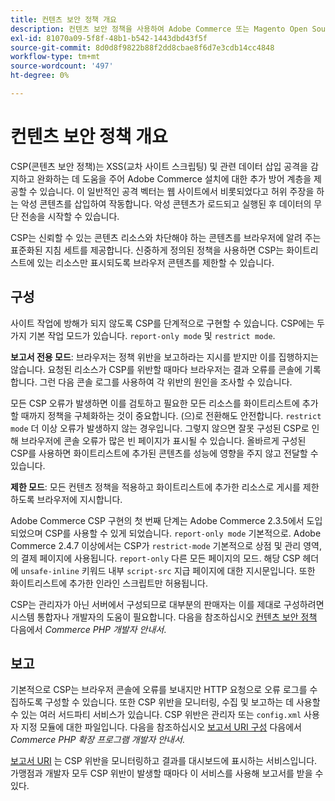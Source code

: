 ```yaml
---
title: 컨텐츠 보안 정책 개요
description: 컨텐츠 보안 정책을 사용하여 Adobe Commerce 또는 Magento Open Source 저장소의 보안 자세를 개선하는 방법을 알아봅니다.
exl-id: 81070a09-5f8f-48b1-b542-1443dbd43f5f
source-git-commit: 8d0d8f9822b88f2dd8cbae8f6d7e3cdb14cc4848
workflow-type: tm+mt
source-wordcount: '497'
ht-degree: 0%

---
```


# 컨텐츠 보안 정책 개요

CSP(콘텐츠 보안 정책)는 XSS(교차 사이트 스크립팅) 및 관련 데이터 삽입 공격을 감지하고 완화하는 데 도움을 주어 Adobe Commerce 설치에 대한 추가 방어 계층을 제공할 수 있습니다. 이 일반적인 공격 벡터는 웹 사이트에서 비롯되었다고 허위 주장을 하는 악성 콘텐츠를 삽입하여 작동합니다. 악성 콘텐츠가 로드되고 실행된 후 데이터의 무단 전송을 시작할 수 있습니다.

CSP는 신뢰할 수 있는 콘텐츠 리소스와 차단해야 하는 콘텐츠를 브라우저에 알려 주는 표준화된 지침 세트를 제공합니다. 신중하게 정의된 정책을 사용하면 CSP는 화이트리스트에 있는 리소스만 표시되도록 브라우저 콘텐츠를 제한할 수 있습니다.

## 구성

사이트 작업에 방해가 되지 않도록 CSP를 단계적으로 구현할 수 있습니다. CSP에는 두 가지 기본 작업 모드가 있습니다. `report-only mode` 및 `restrict mode`.

**보고서 전용 모드**: 브라우저는 정책 위반을 보고하라는 지시를 받지만 이를 집행하지는 않습니다. 요청된 리소스가 CSP를 위반할 때마다 브라우저는 결과 오류를 콘솔에 기록합니다. 그런 다음 콘솔 로그를 사용하여 각 위반의 원인을 조사할 수 있습니다.

모든 CSP 오류가 발생하면 이를 검토하고 필요한 모든 리소스를 화이트리스트에 추가할 때까지 정책을 구체화하는 것이 중요합니다. (으)로 전환해도 안전합니다. `restrict mode` 더 이상 오류가 발생하지 않는 경우입니다. 그렇지 않으면 잘못 구성된 CSP로 인해 브라우저에 콘솔 오류가 많은 빈 페이지가 표시될 수 있습니다. 올바르게 구성된 CSP를 사용하면 화이트리스트에 추가된 콘텐츠를 성능에 영향을 주지 않고 전달할 수 있습니다.

**제한 모드**: 모든 컨텐츠 정책을 적용하고 화이트리스트에 추가한 리소스로 게시를 제한하도록 브라우저에 지시합니다.

Adobe Commerce CSP 구현의 첫 번째 단계는 Adobe Commerce 2.3.5에서 도입되었으며 CSP를 사용할 수 있게 되었습니다. `report-only mode` 기본적으로.  Adobe Commerce 2.4.7 이상에서는 CSP가 `restrict-mode` 기본적으로 상점 및 관리 영역, 의 결제 페이지에 사용됩니다. `report-only` 다른 모든 페이지의 모드. 해당 CSP 헤더에 `unsafe-inline` 키워드 내부 `script-src` 지급 페이지에 대한 지시문입니다. 또한 화이트리스트에 추가한 인라인 스크립트만 허용됩니다.

CSP는 관리자가 아닌 서버에서 구성되므로 대부분의 판매자는 이를 제대로 구성하려면 시스템 통합자나 개발자의 도움이 필요합니다. 다음을 참조하십시오 [컨텐츠 보안 정책](https://developer.adobe.com/commerce/php/development/security/content-security-policies/) 다음에서 _Commerce PHP 개발자 안내서_.


## 보고

기본적으로 CSP는 브라우저 콘솔에 오류를 보내지만 HTTP 요청으로 오류 로그를 수집하도록 구성할 수 있습니다. 또한 CSP 위반을 모니터링, 수집 및 보고하는 데 사용할 수 있는 여러 서드파티 서비스가 있습니다. CSP 위반은 관리자 또는 `config.xml` 사용자 지정 모듈에 대한 파일입니다.  다음을 참조하십시오 [보고서 URI 구성](https://developer.adobe.com/commerce/php/development/security/content-security-policies/#report-uri-configuration) 다음에서 _Commerce PHP 확장 프로그램 개발자 안내서_.

[보고서 URI](https://report-uri.io/) 는 CSP 위반을 모니터링하고 결과를 대시보드에 표시하는 서비스입니다. 가맹점과 개발자 모두 CSP 위반이 발생할 때마다 이 서비스를 사용해 보고서를 받을 수 있다.
